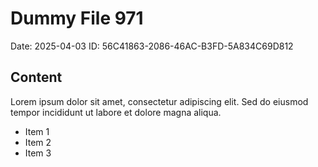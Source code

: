 # Dummy File 971

Date: 2025-04-03
ID: 56C41863-2086-46AC-B3FD-5A834C69D812

## Content

Lorem ipsum dolor sit amet, consectetur adipiscing elit.
Sed do eiusmod tempor incididunt ut labore et dolore magna aliqua.

* Item 1
* Item 2
* Item 3

